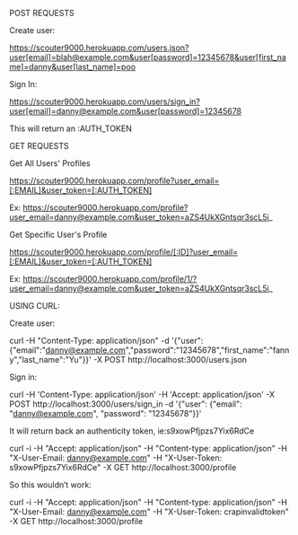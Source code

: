 POST REQUESTS

Create user:

https://scouter9000.herokuapp.com/users.json?user[email]=blah@example.com&user[password]=12345678&user[first_name]=danny&user[last_name]=poo

Sign In:

https://scouter9000.herokuapp.com/users/sign_in?user[email]=danny@example.com&user[password]=12345678

This will return an :AUTH_TOKEN

GET REQUESTS

Get All Users' Profiles

https://scouter9000.herokuapp.com/profile?user_email=[:EMAIL]&user_token=[:AUTH_TOKEN]

Ex:
https://scouter9000.herokuapp.com/profile?user_email=danny@example.com&user_token=aZS4UkXGntsqr3scL5i_

Get Specific User's Profile

https://scouter9000.herokuapp.com/profile/[:ID]?user_email=[:EMAIL]&user_token=[:AUTH_TOKEN]

Ex:
https://scouter9000.herokuapp.com/profile/1/?user_email=danny@example.com&user_token=aZS4UkXGntsqr3scL5i_


USING CURL:

Create user:

curl -H "Content-Type: application/json" -d '{"user":{"email":"danny@example.com","password":"12345678","first_name":"fanny","last_name":"Yu"}}' -X POST http://localhost:3000/users.json

Sign in:

curl -H 'Content-Type: application/json'   -H 'Accept: application/json' -X POST http://localhost:3000/users/sign_in   -d '{"user": {"email": "danny@example.com", "password": "12345678"}}'

It will return back an authenticity token, ie:s9xowPfjpzs7Yix6RdCe

curl -i -H "Accept: application/json" -H "Content-type: application/json"  -H "X-User-Email: danny@example.com" -H "X-User-Token: s9xowPfjpzs7Yix6RdCe" -X GET http://localhost:3000/profile

So this wouldn’t work:

curl -i -H "Accept: application/json" -H "Content-type: application/json"  -H "X-User-Email: danny@example.com" -H "X-User-Token: crapinvalidtoken" -X GET http://localhost:3000/profile